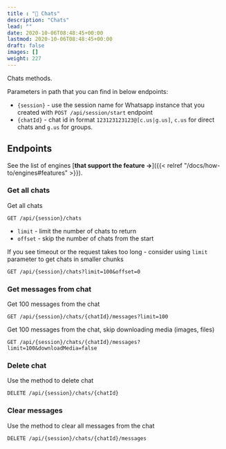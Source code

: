 ```yaml
---
title : "💬 Chats"
description: "Chats"
lead: ""
date: 2020-10-06T08:48:45+00:00
lastmod: 2020-10-06T08:48:45+00:00
draft: false
images: []
weight: 227
---
```


Chats methods.

Parameters in path that you can find in below endpoints:
- `{session}` - use the session name for Whatsapp instance that you created with `POST /api/session/start` endpoint
- `{chatId}` - chat id in format `123123123123@[c.us|g.us]`, `c.us` for direct chats and `g.us` for groups.

## Endpoints
See the list of engines [**that support the feature ->**]({{< relref "/docs/how-to/engines#features" >}}).

### Get all chats
Get all chats 
```
GET /api/{session}/chats
```
- `limit` - limit the number of chats to return
- `offset` - skip the number of chats from the start

If you see timeout or the request takes too long - consider using `limit` parameter to get chats in smaller chunks

```
GET /api/{session}/chats?limit=100&offset=0
```

### Get messages from chat
Get 100 messages from the chat

`GET /api/{session}/chats/{chatId}/messages?limit=100`


Get 100 messages from the chat, skip downloading media (images, files)

`GET /api/{session}/chats/{chatId}/messages?limit=100&downloadMedia=false`

### Delete chat
Use the method to delete chat

`DELETE /api/{session}/chats/{chatId}`

### Clear messages
Use the method to clear all messages from the chat

`DELETE /api/{session}/chats/{chatId}/messages`
